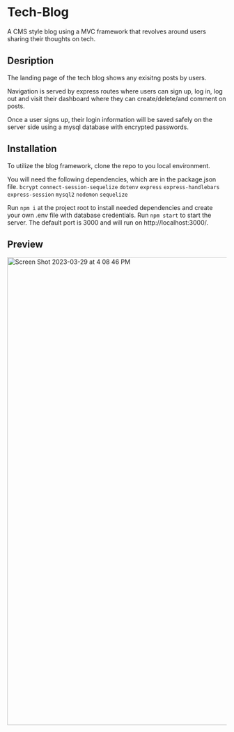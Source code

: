 # Tech-Blog

A CMS style blog using a MVC framework that revolves around users sharing their thoughts on tech.

## Desription

The landing page of the tech blog shows any exisitng posts by users. 

Navigation is served by express routes where users can sign up, log in, log out and visit their dashboard where they can create/delete/and comment on posts. 

Once a user signs up, their login information will be saved safely on the server side using a mysql database with encrypted passwords. 


## Installation
 
To utilize the blog framework, clone the repo to you local environment.

You will need the following dependencies, which are in the package.json file.
    `bcrypt`
    `connect-session-sequelize`
    `dotenv`
    `express`
    `express-handlebars`
    `express-session`
    `mysql2`
    `nodemon`
    `sequelize`

Run `npm i` at the project root to install needed dependencies and create your own .env file with database credentials.
Run `npm start` to start the server.
The default port is 3000 and will run on http://localhost:3000/.

## Preview
<img width="1073" alt="Screen Shot 2023-03-29 at 4 08 46 PM" src="https://user-images.githubusercontent.com/110942241/228656255-42058b88-747a-4448-a811-ad8975c9be33.png">


